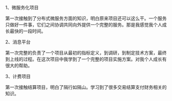 1、微服务化项目

第一次接触到了分布式微服务方面的知识，明白原来项目还可以这么干。一个服务只做好一件事，它们之间协调共同向外提供一个完整的服务。那是我感觉我个人成长最快的一段时间。

2、消息平台

第一次完整的负责了一个项目从最初的指标定义，到调研，到制定技术方案，最终到上线的过程。在这次项目中我学到了一个完整的项目实施方案。对我个人成长有很大的帮助。

3、计费项目

第一次接触结算项目，明白了隔行如隔山。学习到了很多交易结算支付财务相关的知识。
